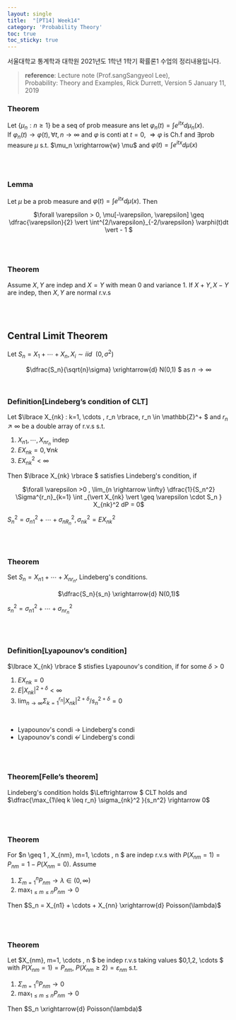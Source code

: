 ```yaml
---
layout: single
title:  "[PT14] Week14"
category: 'Probability Theory'
toc: true
toc_sticky: true
---
```



서울대학교 통계학과 대학원 2021년도 1학년 1학기 확률론1 수업의 정리내용입니다. <br/>
> **reference**: Lecture note (Prof.sangSangyeol Lee),<br/> Probability: Theory and Examples, Rick Durrett, Version 5 January 11, 2019



### $\textbf{Theorem}$ 
Let $\lbrace \mu_n : n \geq 1 \rbrace$ be a seq of prob measure ans let $\varphi_n(t) = \int e^{itx} d\mu_n(x)$.<br/> If $\varphi_n (t) \rightarrow \varphi(t), \forall t, n \rightarrow \infty$ and $\varphi$ is conti at $t=0$, $\Longrightarrow \varphi$ is Ch.f and $\exists$prob measure $\mu$ s.t. $\mu_n \xrightarrow{w} \mu$ and $\varphi(t) = \int e^{itx}d\mu(x)$
 

<br/><br/>

### $\textbf{Lemma}$ 
Let $\mu$ be a prob measure and $\varphi(t) = \int e^{itx} d\mu(x)$. Then

<center>

$\forall \varepsilon > 0, \mu[-\varepsilon, \varepsilon] \geq \dfrac{\varepsilon}{2} \vert \int^{2/\varepsilon}_{-2/\varepsilon} \varphi(t)dt \vert - 1 $

</center>

<br/><br/>


### $\textbf{Theorem}$ 
Assume $X,Y$ are indep and $X=Y$ with mean 0 and variance 1. If $X+Y, X-Y$ are indep, then $X,Y$ are normal r.v.s

<br/><br/>

## Central Limit Theorem
Let $S_n = X_1 + \cdots + X_n, X_i \sim iid ~~ (0, \sigma^2)$

<center>

$\dfrac{S_n}{\sqrt{n}\sigma} \xrightarrow{d} N(0,1) $ as $n \rightarrow \infty$

</center>

<br/>

### $\textbf{Definition[Lindeberg's condition of CLT]}$ 
Let $\lbrace X_{nk} : k=1, \cdots , r_n \rbrace, r_n \in \mathbb{Z}^+ $ and $r_n \nearrow \infty$ be a double array of r.v.s s.t. 
1. $X_{n1} , \cdots , X_{nr_n}$ indep
2. $EX_{nk} = 0 , \forall nk$
3. $EX^2_{nk} < \infty$

Then $\lbrace X_{nk} \rbrace $ satisfies Lindeberg's condition, if 

<center>

$\forall \varepsilon >0 , \lim_{n \rightarrow \infty} \dfrac{1}{S_n^2} \Sigma^{r_n}_{k=1} \int _{\vert X_{nk} \vert \geq \varepsilon \cdot S_n } X_{nk}^2 dP = 0$

</center>

$S_n^2 = \sigma_{n1}^2  + \cdots + \sigma_{nR_n}^2, \sigma_{nk}^2 = EX_{nk}^2$  

<br/><br/>

### $\textbf{Theorem}$ 
Set $S_n = X_{n1} + \cdots + X_{nr_n}$, Lindeberg's conditions.

<center>

$\dfrac{S_n}{s_n} \xrightarrow{d} N(0,1)$

</center>

$s_n^2 = \sigma_{n1}^2 + \cdots + \sigma_{nr_n}^2$

<br/><br/>

### $\textbf{Definition[Lyapounov's condition]}$ 
$\lbrace X_{nk} \rbrace $ stisfies Lyapounov's condition, if for some $\delta > 0$
1. $EX_{nk} = 0$
2. $E\vert X_{nk}\vert^{2+\delta} < \infty$
3. $\lim_{n \rightarrow \infty} \Sigma ^{r_n}_{k=1} \vert X_{nk} \vert ^{2+ \delta} / s_n^{2+\delta} = 0$

<br/>

   * Lyapounov's condi $\rightarrow$ Lindeberg's condi
   * Lyapounov's condi $\nleftarrow$ Lindeberg's condi



<br/><br/>

### $\textbf{Theorem[Felle's theorem]}$ 
Lindeberg's condition holds $\Leftrightarrow $ CLT holds and $\dfrac{\max_{1\leq k \leq r_n} \sigma_{nk}^2 }{s_n^2} \rightarrow 0$


<br/><br/>

### $\textbf{Theorem}$ 
For $n \geq 1 , X_{nm}, m=1, \cdots , n $ are indep r.v.s with $P(X_{nm}=1) = P_{nm} = 1 - P(X_{nm} = 0 )$. Assume 
1. $\Sigma^n_{m=1} P_{nm} \rightarrow \lambda \in (0,\infty)$
2. $\max _{1 \leq m \leq n}P_{nm} \rightarrow 0$

Then  $S_n  = X_{n1} + \cdots + X_{nn} \xrightarrow{d} Poisson(\lambda)$




<br/><br/>

### $\textbf{Theorem}$ 
Let $X_{nm}, m=1, \cdots , n $ be indep r.v.s taking values $0,1,2, \cdots $ with $P(X_{nm}=1) = P_{nm}$, $P(X_{nm}\geq 2) = \varepsilon _{nm}$ s.t. 
1. $\Sigma^n_{m=1} P_{nm} \rightarrow 0$
2. $\max_{1 \leq m \leq n} P_{nm} \rightarrow 0$

Then $S_n \xrightarrow{d} Poisson(\lambda)$